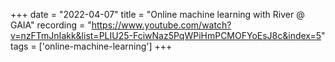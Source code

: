 +++
date = "2022-04-07"
title = "Online machine learning with River @ GAIA"
recording = "https://www.youtube.com/watch?v=nzFTmJnIakk&list=PLIU25-FciwNaz5PqWPiHmPCMOFYoEsJ8c&index=5"
tags = ['online-machine-learning']
+++
